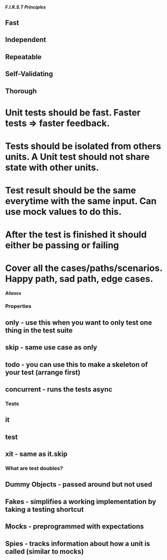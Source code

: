 ##### F.I.R.S.T Principles

## Fast
## Independent
## Repeatable
## Self-Validating
## Thorough


# Unit tests should be fast. Faster tests => faster feedback.

# Tests should be isolated from others units. A Unit test should not share state with other units.

# Test result should be the same everytime with the same input. Can use mock values to do this.

# After the test is finished it should either be passing or failing

# Cover all the cases/paths/scenarios. Happy path, sad path, edge cases.


##### Aliases

### Properties
## only - use this when you want to only test one thing in the test suite
## skip - same use case as only
## todo - you can use this to make a skeleton of your test (arrange first)
## concurrent - runs the tests async

### Tests
## it
## test
## xit - same as it.skip

### What are test doubles?
## Dummy Objects - passed around but not used
## Fakes - simplifies a working implementation by taking a testing shortcut
## Mocks - preprogrammed with expectations
## Spies - tracks information about how a unit is called (similar to mocks)